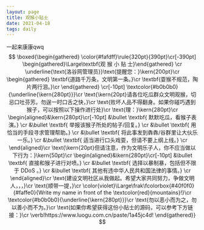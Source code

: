 ```yaml
---
layout: page
title: 观猴小贴士
date: 2021-04-18
tags: daily
---
```

一起来康康qwq
$$
\boxed{\begin{gathered}
\color{#fafdff}\rule{320pt}{390pt}\cr[-390pt]
\begin{gathered}\Large\textbf{观 猴 小 贴 士}\end{gathered} \cr
\underline{\text{洛谷网管理员}}\text{提醒您：}\kern{200pt}\cr
\begin{gathered}
\textbf{道路千万条，文明第一条。}\cr
\textbf{耍猴不规范，陶片两行泪。}\cr
\end{gathered} \cr[-10pt]
\textcolor{#b0b0b0}{\underline{\kern{280pt}}}\cr
\text{\kern{20pt}请各位吃瓜群众文明观猴，切忌口吐芬芳。勿逞一时口舌之快，}\cr
\text{败坏人品不得翻身。如果你碰巧遇到猴子，可以按照以下操作进行处}\cr
\text{理：}\kern{280pt}\cr
\begin{aligned}&\kern{280pt}\cr[-10pt]
&\bullet \textbf{ 默默吃瓜，看猴子表演。} \cr
&\bullet \textbf{ 举报该猴子所处的帖子/回复。} \cr
&\bullet \textbf{ 用恰当的手段寻求管理帮助。} \cr
&\bullet \textbf{ 将此事发到犇犇/谷群里让大伙乐一乐。} \cr
&\bullet \textbf{ 适当进行口头戏耍，但请不要上纲上线。} \cr
\end{aligned}\cr
\text{\kern{20pt}但请注意，作为文明乐子人，你不应当做以下行为：}\kern{50pt}\cr
\begin{aligned}&\kern{280pt}\cr[-10pt]
&\bullet \textbf{ 直接和猴子进行对喷。} \cr
&\bullet \textbf{ 选择以暴制暴，包括但不限于 DDoS 。} \cr
&\bullet \textbf{ 其他有违中华人民共和国法律的事情。} \cr
\end{aligned}\cr
\text{建设文明社区从我做起。希望大家共同努力，争做文明人，，，}\cr
\text{顺带一提，}\cr
\color{violet}\Large\frak\fcolorbox{#40f0f0}{#faffe0}{Write my name in front of the \textcolor{red}{mountains}!}\cr
\textcolor{#b0b0b0}{\underline{\kern{280pt}}}\cr
\text{勿以恶小而为之，勿以善小而不为。}\cr
\text{如果你希望获得这份小贴士的源码，可以参考下方链接：}\cr
\verb!https://www.luogu.com.cn/paste/1a45jc4d!
\end{gathered}}
$$
